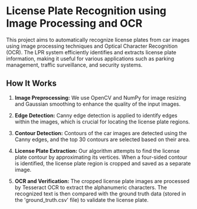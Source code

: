 # License Plate Recognition using Image Processing and OCR


This project aims to automatically recognize license plates from car images using image processing techniques and Optical Character Recognition (OCR). The LPR system efficiently identifies and extracts license plate information, making it useful for various applications such as parking management, traffic surveillance, and security systems.

## How It Works

1. **Image Preprocessing:** We use OpenCV and NumPy for image resizing and Gaussian smoothing to enhance the quality of the input images.

2. **Edge Detection:** Canny edge detection is applied to identify edges within the images, which is crucial for locating the license plate regions.

3. **Contour Detection:** Contours of the car images are detected using the Canny edges, and the top 30 contours are selected based on their area.

4. **License Plate Extraction:** Our algorithm attempts to find the license plate contour by approximating its vertices. When a four-sided contour is identified, the license plate region is cropped and saved as a separate image.

5. **OCR and Verification:** The cropped license plate images are processed by Tesseract OCR to extract the alphanumeric characters. The recognized text is then compared with the ground truth data (stored in the 'ground_truth.csv' file) to validate the license plate.

